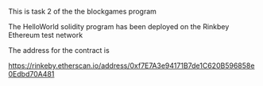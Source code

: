 This is task 2 of the the blockgames program 

The HelloWorld solidity program has been deployed on the Rinkbey Ethereum test network 

The address for the contract is 

https://rinkeby.etherscan.io/address/0xf7E7A3e94171B7de1C620B596858e0Edbd70A481
